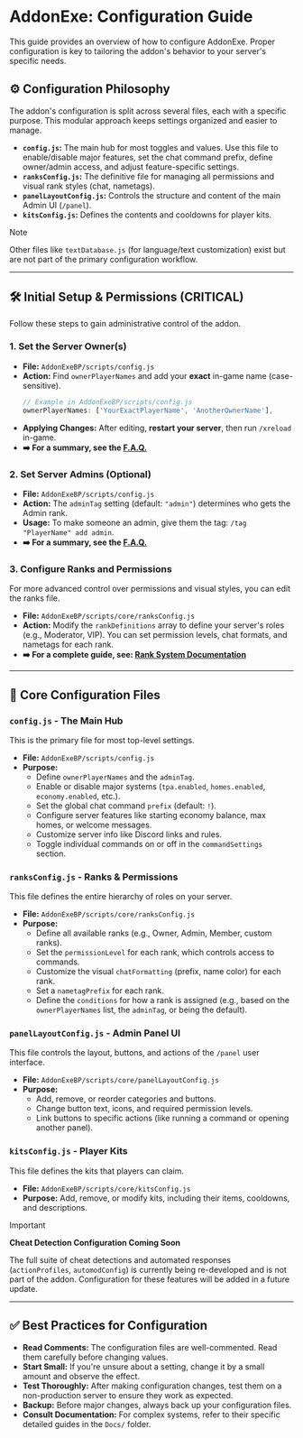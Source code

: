 # AddonExe: Configuration Guide

This guide provides an overview of how to configure AddonExe. Proper configuration is key to tailoring the addon's behavior to your server's specific needs.

## ⚙️ Configuration Philosophy

The addon's configuration is split across several files, each with a specific purpose. This modular approach keeps settings organized and easier to manage.

- **`config.js`:** The main hub for most toggles and values. Use this file to enable/disable major features, set the chat command prefix, define owner/admin access, and adjust feature-specific settings.
- **`ranksConfig.js`:** The definitive file for managing all permissions and visual rank styles (chat, nametags).
- **`panelLayoutConfig.js`:** Controls the structure and content of the main Admin UI (`/panel`).
- **`kitsConfig.js`:** Defines the contents and cooldowns for player kits.

> [!NOTE]
> Other files like `textDatabase.js` (for language/text customization) exist but are not part of the primary configuration workflow.

---

## 🛠️ Initial Setup & Permissions (CRITICAL)

Follow these steps to gain administrative control of the addon.

### 1. Set the Server Owner(s)
- **File:** `AddonExeBP/scripts/config.js`
- **Action:** Find `ownerPlayerNames` and add your **exact** in-game name (case-sensitive).
  ```javascript
  // Example in AddonExeBP/scripts/config.js
  ownerPlayerNames: ['YourExactPlayerName', 'AnotherOwnerName'],
  ```
- **Applying Changes:** After editing, **restart your server**, then run `/xreload` in-game.
- **➡️ For a summary, see the [F.A.Q.](F.A.Q.md#how-do-i-change-the-server-owner)**

### 2. Set Server Admins (Optional)
- **File:** `AddonExeBP/scripts/config.js`
- **Action:** The `adminTag` setting (default: `"admin"`) determines who gets the Admin rank.
- **Usage:** To make someone an admin, give them the tag: `/tag "PlayerName" add admin`.
- **➡️ For a summary, see the [F.A.Q.](F.A.Q.md#how-do-i-make-myself-an-admin)**

### 3. Configure Ranks and Permissions
For more advanced control over permissions and visual styles, you can edit the ranks file.

- **File:** `AddonExeBP/scripts/core/ranksConfig.js`
- **Action:** Modify the `rankDefinitions` array to define your server's roles (e.g., Moderator, VIP). You can set permission levels, chat formats, and nametags for each rank.
- **➡️ For a complete guide, see: [Rank System Documentation](RankSystem.md)**

---

## 📄 Core Configuration Files

### `config.js` - The Main Hub
This is the primary file for most top-level settings.

- **File:** `AddonExeBP/scripts/config.js`
- **Purpose:**
  - Define `ownerPlayerNames` and the `adminTag`.
  - Enable or disable major systems (`tpa.enabled`, `homes.enabled`, `economy.enabled`, etc.).
  - Set the global chat command `prefix` (default: `!`).
  - Configure server features like starting economy balance, max homes, or welcome messages.
  - Customize server info like Discord links and rules.
  - Toggle individual commands on or off in the `commandSettings` section.

### `ranksConfig.js` - Ranks & Permissions
This file defines the entire hierarchy of roles on your server.

- **File:** `AddonExeBP/scripts/core/ranksConfig.js`
- **Purpose:**
  - Define all available ranks (e.g., Owner, Admin, Member, custom ranks).
  - Set the `permissionLevel` for each rank, which controls access to commands.
  - Customize the visual `chatFormatting` (prefix, name color) for each rank.
  - Set a `nametagPrefix` for each rank.
  - Define the `conditions` for how a rank is assigned (e.g., based on the `ownerPlayerNames` list, the `adminTag`, or being the default).

### `panelLayoutConfig.js` - Admin Panel UI
This file controls the layout, buttons, and actions of the `/panel` user interface.

- **File:** `AddonExeBP/scripts/core/panelLayoutConfig.js`
- **Purpose:**
  - Add, remove, or reorder categories and buttons.
  - Change button text, icons, and required permission levels.
  - Link buttons to specific actions (like running a command or opening another panel).

### `kitsConfig.js` - Player Kits
This file defines the kits that players can claim.

- **File:** `AddonExeBP/scripts/core/kitsConfig.js`
- **Purpose:** Add, remove, or modify kits, including their items, cooldowns, and descriptions.

> [!IMPORTANT]
> **Cheat Detection Configuration Coming Soon**
>
> The full suite of cheat detections and automated responses (`actionProfiles`, `automodConfig`) is currently being re-developed and is not part of the addon. Configuration for these features will be added in a future update.

---

## ✅ Best Practices for Configuration

- **Read Comments:** The configuration files are well-commented. Read them carefully before changing values.
- **Start Small:** If you're unsure about a setting, change it by a small amount and observe the effect.
- **Test Thoroughly:** After making configuration changes, test them on a non-production server to ensure they work as expected.
- **Backup:** Before major changes, always back up your configuration files.
- **Consult Documentation:** For complex systems, refer to their specific detailed guides in the `Docs/` folder.
